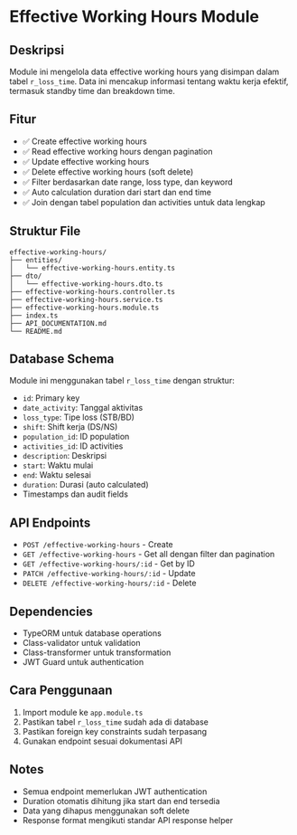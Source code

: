 # Effective Working Hours Module

## Deskripsi
Module ini mengelola data effective working hours yang disimpan dalam tabel `r_loss_time`. Data ini mencakup informasi tentang waktu kerja efektif, termasuk standby time dan breakdown time.

## Fitur
- ✅ Create effective working hours
- ✅ Read effective working hours dengan pagination
- ✅ Update effective working hours
- ✅ Delete effective working hours (soft delete)
- ✅ Filter berdasarkan date range, loss type, dan keyword
- ✅ Auto calculation duration dari start dan end time
- ✅ Join dengan tabel population dan activities untuk data lengkap

## Struktur File
```
effective-working-hours/
├── entities/
│   └── effective-working-hours.entity.ts
├── dto/
│   └── effective-working-hours.dto.ts
├── effective-working-hours.controller.ts
├── effective-working-hours.service.ts
├── effective-working-hours.module.ts
├── index.ts
├── API_DOCUMENTATION.md
└── README.md
```

## Database Schema
Module ini menggunakan tabel `r_loss_time` dengan struktur:
- `id`: Primary key
- `date_activity`: Tanggal aktivitas
- `loss_type`: Tipe loss (STB/BD)
- `shift`: Shift kerja (DS/NS)
- `population_id`: ID population
- `activities_id`: ID activities
- `description`: Deskripsi
- `start`: Waktu mulai
- `end`: Waktu selesai
- `duration`: Durasi (auto calculated)
- Timestamps dan audit fields

## API Endpoints
- `POST /effective-working-hours` - Create
- `GET /effective-working-hours` - Get all dengan filter dan pagination
- `GET /effective-working-hours/:id` - Get by ID
- `PATCH /effective-working-hours/:id` - Update
- `DELETE /effective-working-hours/:id` - Delete

## Dependencies
- TypeORM untuk database operations
- Class-validator untuk validation
- Class-transformer untuk transformation
- JWT Guard untuk authentication

## Cara Penggunaan
1. Import module ke `app.module.ts`
2. Pastikan tabel `r_loss_time` sudah ada di database
3. Pastikan foreign key constraints sudah terpasang
4. Gunakan endpoint sesuai dokumentasi API

## Notes
- Semua endpoint memerlukan JWT authentication
- Duration otomatis dihitung jika start dan end tersedia
- Data yang dihapus menggunakan soft delete
- Response format mengikuti standar API response helper
